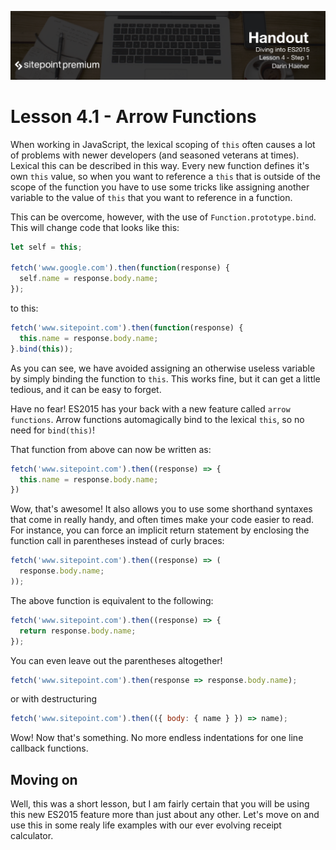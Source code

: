 ![](Diving_into_ES2015_handouts/headings/4.1.png) 

# Lesson 4.1 - Arrow Functions

When working in JavaScript, the lexical scoping of `this` often causes a lot
of problems with newer developers (and seasoned veterans at times). Lexical
this can be described in this way. Every new function defines it's own `this`
value, so when you want to reference a `this` that is outside of the scope of
the function you have to use some tricks like assigning another variable to
the value of `this` that you want to reference in a function.

This can be overcome, however, with the use of `Function.prototype.bind`. This
will change code that looks like this:

```js
let self = this;

fetch('www.google.com').then(function(response) {
  self.name = response.body.name;
});
```

to this:

```js
fetch('www.sitepoint.com').then(function(response) {
  this.name = response.body.name;
}.bind(this));
```

As you can see, we have avoided assigning an otherwise useless variable by
simply binding the function to `this`. This works fine, but it can get a little
tedious, and it can be easy to forget.

Have no fear! ES2015 has your back with a new feature called `arrow functions`.
Arrow functions automagically bind to the lexical `this`, so no need for
`bind(this)`!

That function from above can now be written as:

```js
fetch('www.sitepoint.com').then((response) => {
  this.name = response.body.name;
})
```

Wow, that's awesome! It also allows you to use some shorthand syntaxes that
come in really handy, and often times make your code easier to read. For instance,
you can force an implicit return statement by enclosing the function call in
parentheses instead of curly braces:

```js
fetch('www.sitepoint.com').then((response) => (
  response.body.name;
));
```

The above function is equivalent to the following:

```js
fetch('www.sitepoint.com').then((response) => {
  return response.body.name;
});
```

You can even leave out the parentheses altogether!

```js
fetch('www.sitepoint.com').then(response => response.body.name);
```

or with destructuring

```js
fetch('www.sitepoint.com').then(({ body: { name } }) => name);
```

Wow! Now that's something. No more endless indentations for one line callback
functions.

## Moving on
Well, this was a short lesson, but I am fairly certain that you will be using
this new ES2015 feature more than just about any other. Let's move on and
use this in some realy life examples with our ever evolving receipt calculator.
